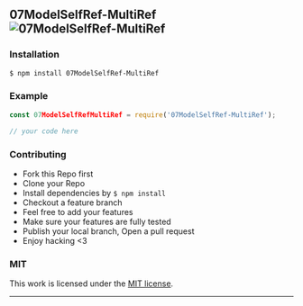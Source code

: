 ## 07ModelSelfRef-MultiRef ![07ModelSelfRef-MultiRef](https://img.shields.io/npm/v/07ModelSelfRef-MultiRef.svg)

> 

### Installation

```bash
$ npm install 07ModelSelfRef-MultiRef
```

### Example

```js
const 07ModelSelfRefMultiRef = require('07ModelSelfRef-MultiRef');

// your code here

```

### Contributing
- Fork this Repo first
- Clone your Repo
- Install dependencies by `$ npm install`
- Checkout a feature branch
- Feel free to add your features
- Make sure your features are fully tested
- Publish your local branch, Open a pull request
- Enjoy hacking <3

### MIT

This work is licensed under the [MIT license](./LICENSE).

---